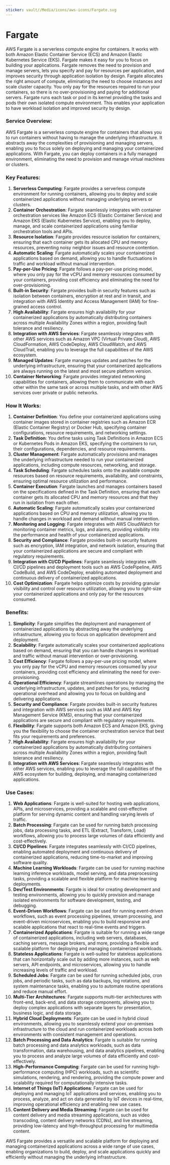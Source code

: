 ```yaml
---
sticker: vault//Media/icons/aws-icons/Fargate.svg
---
```

# Fargate
AWS Fargate is a serverless compute engine for containers. It works with both Amazon Elastic Container Service (ECS) and Amazon Elastic Kubernetes Service (EKS). Fargate makes it easy for you to focus on building your applications. Fargate removes the need to provision and manage servers, lets you specify and pay for resources per application, and improves security through application isolation by design. Fargate allocates the right amount of compute, eliminating the need to choose instances and scale cluster capacity. You only pay for the resources required to run your containers, so there is no over-provisioning and paying for additional servers. Fargate runs each task or pod in its kernel providing the tasks and pods their own isolated compute environment. This enables your application to have workload isolation and improved security by design.

### Service Overview:

AWS Fargate is a serverless compute engine for containers that allows you to run containers without having to manage the underlying infrastructure. It abstracts away the complexities of provisioning and managing servers, enabling you to focus solely on deploying and managing your containerized applications. With Fargate, you can deploy containers in a fully managed environment, eliminating the need to provision and manage virtual machines or clusters.

### Key Features:

1. **Serverless Computing**: Fargate provides a serverless compute environment for running containers, allowing you to deploy and scale containerized applications without managing underlying servers or clusters.
2. **Container Orchestration**: Fargate seamlessly integrates with container orchestration services like Amazon ECS (Elastic Container Service) and Amazon EKS (Elastic Kubernetes Service), enabling you to deploy, manage, and scale containerized applications using familiar orchestration tools and APIs.
3. **Resource Isolation**: Fargate provides resource isolation for containers, ensuring that each container gets its allocated CPU and memory resources, preventing noisy neighbor issues and resource contention.
4. **Automatic Scaling**: Fargate automatically scales your containerized applications based on demand, allowing you to handle fluctuations in traffic and workload without manual intervention.
5. **Pay-per-Use Pricing**: Fargate follows a pay-per-use pricing model, where you only pay for the vCPU and memory resources consumed by your containers, providing cost efficiency and eliminating the need for over-provisioning.
6. **Built-in Security**: Fargate provides built-in security features such as isolation between containers, encryption at rest and in transit, and integration with AWS Identity and Access Management (IAM) for fine-grained access control.
7. **High Availability**: Fargate ensures high availability for your containerized applications by automatically distributing containers across multiple Availability Zones within a region, providing fault tolerance and resiliency.
8. **Integration with AWS Services**: Fargate seamlessly integrates with other AWS services such as Amazon VPC (Virtual Private Cloud), AWS CloudFormation, AWS CodeDeploy, AWS CloudWatch, and AWS CloudTrail, enabling you to leverage the full capabilities of the AWS ecosystem.
9. **Managed Updates**: Fargate manages updates and patches for the underlying infrastructure, ensuring that your containerized applications are always running on the latest and most secure platform version.
10. **Container Networking**: Fargate provides integrated networking capabilities for containers, allowing them to communicate with each other within the same task or across multiple tasks, and with other AWS services over private or public networks.

### How It Works:

1. **Container Definition**: You define your containerized applications using container images stored in container registries such as Amazon ECR (Elastic Container Registry) or Docker Hub, specifying container configurations, resource requirements, and networking settings.
2. **Task Definition**: You define tasks using Task Definitions in Amazon ECS or Kubernetes Pods in Amazon EKS, specifying the containers to run, their configurations, dependencies, and resource requirements.
3. **Cluster Management**: Fargate automatically provisions and manages the underlying infrastructure needed to run your containerized applications, including compute resources, networking, and storage.
4. **Task Scheduling**: Fargate schedules tasks onto the available compute resources based on resource requirements, availability, and constraints, ensuring optimal resource utilization and performance.
5. **Container Execution**: Fargate launches and manages containers based on the specifications defined in the Task Definition, ensuring that each container gets its allocated CPU and memory resources and that they run in isolation from each other.
6. **Automatic Scaling**: Fargate automatically scales your containerized applications based on CPU and memory utilization, allowing you to handle changes in workload and demand without manual intervention.
7. **Monitoring and Logging**: Fargate integrates with AWS CloudWatch for monitoring container metrics, logs, and alarms, providing visibility into the performance and health of your containerized applications.
8. **Security and Compliance**: Fargate provides built-in security features such as encryption, IAM integration, and network isolation, ensuring that your containerized applications are secure and compliant with regulatory requirements.
9. **Integration with CI/CD Pipelines**: Fargate seamlessly integrates with CI/CD pipelines and deployment tools such as AWS CodePipeline, AWS CodeBuild, and AWS CodeDeploy, enabling automated deployment and continuous delivery of containerized applications.
10. **Cost Optimization**: Fargate helps optimize costs by providing granular visibility and control over resource utilization, allowing you to right-size your containerized applications and only pay for the resources consumed.

### Benefits:

1. **Simplicity**: Fargate simplifies the deployment and management of containerized applications by abstracting away the underlying infrastructure, allowing you to focus on application development and deployment.
2. **Scalability**: Fargate automatically scales your containerized applications based on demand, ensuring that you can handle changes in workload and traffic without manual intervention or over-provisioning.
3. **Cost Efficiency**: Fargate follows a pay-per-use pricing model, where you only pay for the vCPU and memory resources consumed by your containers, providing cost efficiency and eliminating the need for over-provisioning.
4. **Operational Efficiency**: Fargate streamlines operations by managing the underlying infrastructure, updates, and patches for you, reducing operational overhead and allowing you to focus on building and delivering applications.
5. **Security and Compliance**: Fargate provides built-in security features and integration with AWS services such as IAM and AWS Key Management Service (KMS), ensuring that your containerized applications are secure and compliant with regulatory requirements.
6. **Flexibility**: Fargate supports both Amazon ECS and Amazon EKS, giving you the flexibility to choose the container orchestration service that best fits your requirements and preferences.
7. **High Availability**: Fargate ensures high availability for your containerized applications by automatically distributing containers across multiple Availability Zones within a region, providing fault tolerance and resiliency.
8. **Integration with AWS Services**: Fargate seamlessly integrates with other AWS services, enabling you to leverage the full capabilities of the AWS ecosystem for building, deploying, and managing containerized applications.

### Use Cases:

1. **Web Applications**: Fargate is well-suited for hosting web applications, APIs, and microservices, providing a scalable and cost-effective platform for serving dynamic content and handling varying levels of traffic.
2. **Batch Processing**: Fargate can be used for running batch processing jobs, data processing tasks, and ETL (Extract, Transform, Load) workflows, allowing you to process large volumes of data efficiently and cost-effectively.
3. **CI/CD Pipelines**: Fargate integrates seamlessly with CI/CD pipelines, enabling automated deployment and continuous delivery of containerized applications, reducing time-to-market and improving software quality.
4. **Machine Learning Workloads**: Fargate can be used for running machine learning inference workloads, model serving, and data preprocessing tasks, providing a scalable and flexible platform for machine learning deployments.
5. **Dev/Test Environments**: Fargate is ideal for creating development and testing environments, allowing you to quickly provision and manage isolated environments for software development, testing, and debugging.
6. **Event-Driven Workflows**: Fargate can be used for running event-driven workflows, such as event processing pipelines, stream processing, and event-driven microservices, enabling you to build responsive and scalable applications that react to real-time events and triggers.
7. **Containerized Applications**: Fargate is suitable for running a wide range of containerized applications, including web servers, databases, caching servers, message brokers, and more, providing a flexible and scalable platform for deploying and managing containerized workloads.
8. **Stateless Applications**: Fargate is well-suited for stateless applications that can horizontally scale out by adding more instances, such as web servers, API endpoints, and microservices, allowing you to handle increasing levels of traffic and workload.
9. **Scheduled Jobs**: Fargate can be used for running scheduled jobs, cron jobs, and periodic tasks, such as data backups, log rotations, and system maintenance tasks, enabling you to automate routine operations and reduce manual effort.
10. **Multi-Tier Architectures**: Fargate supports multi-tier architectures with front-end, back-end, and data storage components, allowing you to deploy complex applications with separate layers for presentation, business logic, and data storage.
11. **Hybrid Cloud Deployments**: Fargate can be used in hybrid cloud environments, allowing you to seamlessly extend your on-premises infrastructure to the cloud and run containerized workloads across both environments with consistent management and operations.
12. **Batch Processing and Data Analytics**: Fargate is suitable for running batch processing and data analytics workloads, such as data transformation, data warehousing, and data analytics pipelines, enabling you to process and analyze large volumes of data efficiently and cost-effectively.
13. **High-Performance Computing**: Fargate can be used for running high-performance computing (HPC) workloads, such as scientific simulations, rendering, and rendering, providing the compute power and scalability required for computationally intensive tasks.
14. **Internet of Things (IoT) Applications**: Fargate can be used for deploying and managing IoT applications and services, enabling you to process, analyze, and act on data generated by IoT devices in real-time, improving operational efficiency and enabling new use cases.
15. **Content Delivery and Media Streaming**: Fargate can be used for content delivery and media streaming applications, such as video transcoding, content delivery networks (CDNs), and live streaming, providing low-latency and high-throughput processing for multimedia content.

AWS Fargate provides a versatile and scalable platform for deploying and managing containerized applications across a wide range of use cases, enabling organizations to build, deploy, and scale applications quickly and efficiently without managing the underlying infrastructure.